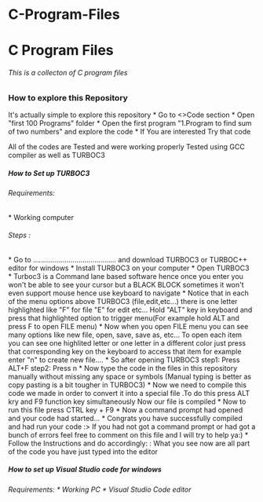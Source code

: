 # C-Program-Files
 
<h1>C Program Files</h1>

<h6>This is a collecton of C program files </h6>
<h3>How to explore this Repository </h6>
<h7>It's actually simple to explore this repository 
* Go to <>Code section 
* Open "first 100 Programs" folder
* Open the first program "1.Program to find sum of two numbers" and explore the code
* If You are interested Try that code

All of the codes are Tested and were working properly 
Tested using GCC compiler as well as TURBOC3
</h7>

<h5>How to Set up TURBOC3</h5>
<h6>Requirements:</h6>
<h7>* Working computer 
</h7>
<h6>Steps :</h6>
<h7>* Go to .......................................... and download TURBOC3 or TURBOC++ editor for windows
* Install TURBOC3 on your computer
* Open TURBOC3 
* Turboc3 is a Command lane based software hence once you enter you won't be able to see your cursor but a BLACK BLOCK sometimes it won't even support mouse hence use keyboard to navigate
* Notice that in each of the menu options above TURBOC3 (file,edit,etc...) there is one letter highlighted like "F" for file "E" for edit etc... Hold "ALT" key in keyboard and press that highlighted option to trigger menu(For example hold ALT and press F to open FILE menu)
* Now when you open FILE menu you can see many options like new file, open, save, save as, etc... To open each item you can see one highlited letter or one letter in a different color just press that corresponding key on the keyboard to access that item for example enter "n" to create new file....
* So after opening TURBOC3 step1: Press ALT+F     step2: Press n
* Now type the code in the files in this repository manually without missing any space or symbols (Manual typing is better as copy pasting is a bit tougher in TURBOC3) 
* Now we need to compile this code we made in order to convert it into a special file .To do this press ALT kry and F9 function key simultaneously
Now our file is compiled
* Now to run this file press CTRL key + F9
* Now a command prompt had opened and your code had started...
* Congrats you have successfully compiled and had run your code :>
If you had not got a command prompt or had got a bunch of errors feel free to comment on this file and I will try to help ya:)
* Follow the Instructions and do accordingly: : What you see now are all part of the code you have just typed into the editor

</h7>

<h5>How to set up Visual Studio code for windows</h5>
<h6>Requirements:
* Working PC 
* Visual Studio Code editor 

</h6>